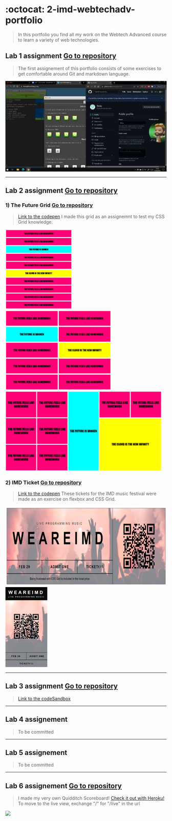 # :octocat: 2-imd-webtechadv-portfolio
> In this portfolio you find all my work on the Webtech Advanced course to learn a variety of web technologies.


## Lab 1 assignment [Go to repository](https://github.com/ellendeveth/2imd-webtechadvanced-lab1.git)
> The first assignement of this portfolio consists of some exercises to get comfortable around Git and markdown language.

![Sreenshot GIT](https://github.com/Rix11-H/2-imd-webtechadv-portfolio/blob/main/lab1/screenshot-gitLearning.png)


****


## Lab 2 assignment [Go to repository](https://github.com/Rix11-H/2-imd-webtechadv-portfolio/tree/main/lab2)


### 1) The Future Grid [Go to repository](https://github.com/Rix11-H/2-imd-webtechadv-portfolio/tree/main/lab2/the-future)
> [Link to the codepen](https://codepen.io/Rix11/pen/Exbpodd)
> I made this grid as an assignemnt to test my CSS Grid knowledge.


<img src="https://github.com/Rix11-H/2-imd-webtechadv-portfolio/blob/main/lab2/scrnshots/theFuture-sm.png" height="250"/>
<img src="https://github.com/Rix11-H/2-imd-webtechadv-portfolio/blob/main/lab2/scrnshots/theFuture-md.png" height="250"/>
<img src="https://github.com/Rix11-H/2-imd-webtechadv-portfolio/blob/main/lab2/scrnshots/theFuture-lg.png" height="250"/>


### 2) IMD Ticket [Go to repository](https://github.com/Rix11-H/2-imd-webtechadv-portfolio/tree/main/lab2/IMD-ticket)
> [Link to the codepen](https://codepen.io/Rix11/pen/GROByWK)
> These tickets for the IMD music festival were made as an exercise on flexbox and CSS Grid.

<img src="https://github.com/Rix11-H/2-imd-webtechadv-portfolio/blob/main/lab2/scrnshots/imdTicket-desktop.png" height="250"/>
<img src="https://github.com/Rix11-H/2-imd-webtechadv-portfolio/blob/main/lab2/scrnshots/imdTicket-mobile.png" height="250"/>


*******

## Lab 3 assignment [Go to repository](https://github.com/Rix11-H/2-imd-webtechadv-portfolio/tree/main/lab3)
> [Link to the codeSandbox](https://codesandbox.io/s/blazing-lake-drjo1x?file=/index.html)

*************

## Lab 4 assignement
> To be committed

*************

## Lab 5 assignement
> To be committed

****************

## Lab 6 assignement [Go to repository](https://github.com/Rix11-H/live-scoreboard-app)
> I made my very own Quidditch Scoreboard!
> [Check it out with Heroku!](https://quidditch-scoreboard.herokuapp.com/)
> To move to the live view, exchange "/" for "/live" in the url

<img src="https://media.giphy.com/media/xCpBgX5TUWFM1sWPKm/giphy.gif" height="250"/>


